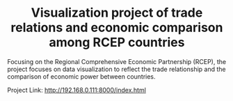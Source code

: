<h1 align=center>Visualization project of trade relations and economic comparison among RCEP countries</h1>



Focusing on the Regional Comprehensive Economic Partnership (RCEP), the project focuses on data visualization to reflect the trade relationship and the comparison of economic power between countries.		

Project Link: http://192.168.0.111:8000/index.html
